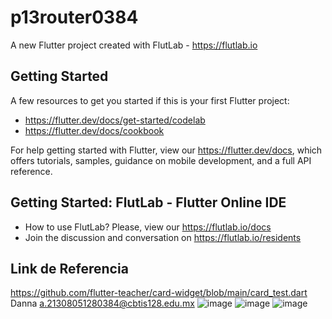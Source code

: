 # p13router0384

A new Flutter project created with FlutLab - https://flutlab.io

## Getting Started

A few resources to get you started if this is your first Flutter project:

- https://flutter.dev/docs/get-started/codelab
- https://flutter.dev/docs/cookbook

For help getting started with Flutter, view our
https://flutter.dev/docs, which offers tutorials,
samples, guidance on mobile development, and a full API reference.

## Getting Started: FlutLab - Flutter Online IDE

- How to use FlutLab? Please, view our https://flutlab.io/docs
- Join the discussion and conversation on https://flutlab.io/residents
## Link de Referencia
https://github.com/flutter-teacher/card-widget/blob/main/card_test.dart
Danna a.21308051280384@cbtis128.edu.mx
![image](https://github.com/MendezD128/Act14_RutasDise-os/assets/143744206/f6c4e43b-4344-4cb0-8de1-03956e7cba6a)
![image](https://github.com/MendezD128/Act13_PageRouter/assets/143744206/158c9160-cc38-42ed-bf30-3bffe1105d6a)
![image](https://github.com/MendezD128/Act13_PageRouter/assets/143744206/5fc73337-a656-4d5e-acb5-f0f817ac7acf)
